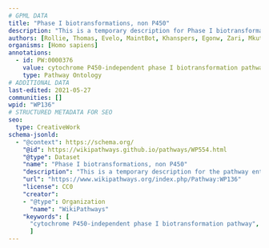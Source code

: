 ```yaml
---
# GPML DATA
title: "Phase I biotransformations, non P450"
description: "This is a temporary description for Phase I biotransformations, non P450"
authors: [Rollie, Thomas, Evelo, MaintBot, Khanspers, Egonw, Zari, Mkutmon, Marvin M2]
organisms: [Homo sapiens]
annotations:
  - id: PW:0000376
    value: cytochrome P450-independent phase I biotransformation pathway
    type: Pathway Ontology
# ADDITIONAL DATA
last-edited: 2021-05-27
communities: []
wpid: "WP136"
# STRUCTURED METADATA FOR SEO
seo:
  type: CreativeWork
schema-jsonld:
  - "@context": https://schema.org/
    "@id": https://wikipathways.github.io/pathways/WP554.html
    "@type": Dataset
    "name": "Phase I biotransformations, non P450"
    "description": "This is a temporary description for the pathway entitled: Phase I biotransformations, non P450"
    "url": "https://www.wikipathways.org/index.php/Pathway:WP136"
    "license": CC0
    "creator":
    - "@type": Organization
      "name": "WikiPathways"
    "keywords": [
      "cytochrome P450-independent phase I biotransformation pathway",
      ]
---
```

